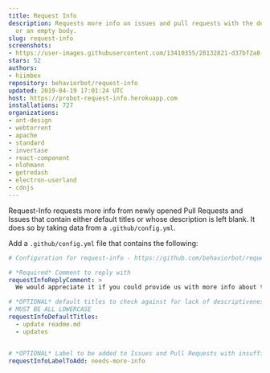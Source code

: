 ```yaml
---
title: Request Info
description: Requests more info on issues and pull requests with the default title
  or an empty body.
slug: request-info
screenshots:
- https://user-images.githubusercontent.com/13410355/28132821-d37bf2a8-66f2-11e7-9e7b-5930ba65d67a.png
stars: 52
authors:
- hiimbex
repository: behaviorbot/request-info
updated: 2019-04-19 17:01:24 UTC
host: https://probot-request-info.herokuapp.com
installations: 727
organizations:
- ant-design
- webtorrent
- apache
- standard
- invertase
- react-component
- nlohmann
- getredash
- electron-userland
- cdnjs
---
```



Request-Info requests more info from newly opened Pull Requests and Issues that contain either default titles or whose description is left blank. It does so by taking data from a `.github/config.yml`.

 Add a `.github/config.yml` file that contains the following:

```yml
# Configuration for request-info - https://github.com/behaviorbot/request-info

# *Required* Comment to reply with
requestInfoReplyComment: >
  We would appreciate it if you could provide us with more info about this issue/pr!

# *OPTIONAL* default titles to check against for lack of descriptiveness
# MUST BE ALL LOWERCASE
requestInfoDefaultTitles:
  - update readme.md
  - updates


# *OPTIONAL* Label to be added to Issues and Pull Requests with insufficient information given
requestInfoLabelToAdd: needs-more-info
```
